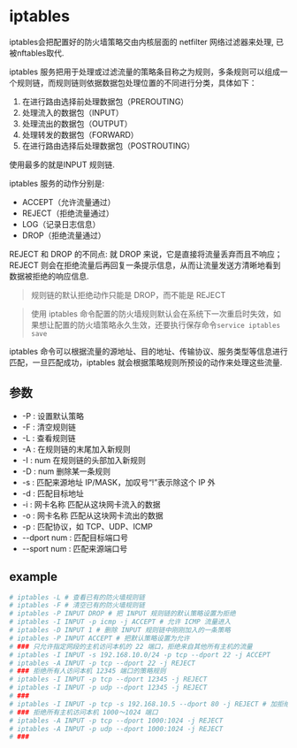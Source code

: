 # iptables
iptables会把配置好的防火墙策略交由内核层面的 netfilter 网络过滤器来处理, 已被nftables取代.

iptables 服务把用于处理或过滤流量的策略条目称之为规则，多条规则可以组成一个规则链，而规则链则依据数据包处理位置的不同进行分类，具体如下：
1. 在进行路由选择前处理数据包（PREROUTING）
1. 处理流入的数据包（INPUT）
1. 处理流出的数据包（OUTPUT）
1. 处理转发的数据包（FORWARD）
1. 在进行路由选择后处理数据包（POSTROUTING）

使用最多的就是INPUT 规则链.

iptables 服务的动作分别是:
- ACCEPT（允许流量通过）
- REJECT（拒绝流量通过）
- LOG（记录日志信息）
- DROP（拒绝流量通过）

REJECT 和 DROP 的不同点: 就 DROP 来说，它是直接将流量丢弃而且不响应；REJECT 则会在拒绝流量后再回复一条提示信息，从而让流量发送方清晰地看到数据被拒绝的响应信息.

> 规则链的默认拒绝动作只能是 DROP，而不能是 REJECT

> 使用 iptables 命令配置的防火墙规则默认会在系统下一次重启时失效，如果想让配置的防火墙策略永久生效，还要执行保存命令`service iptables save`

iptables 命令可以根据流量的源地址、目的地址、传输协议、服务类型等信息进行匹配，一旦匹配成功，iptables 就会根据策略规则所预设的动作来处理这些流量.

## 参数
- -P : 设置默认策略
- -F : 清空规则链
- -L : 查看规则链
- -A : 在规则链的末尾加入新规则
- -I : num 在规则链的头部加入新规则
- -D : num 删除某一条规则
- -s : 匹配来源地址 IP/MASK，加叹号“!”表示除这个 IP 外
- -d : 匹配目标地址
- -i : 网卡名称 匹配从这块网卡流入的数据
- -o : 网卡名称 匹配从这块网卡流出的数据
- -p : 匹配协议，如 TCP、UDP、ICMP 
- --dport num : 匹配目标端口号
- --sport num : 匹配来源端口号

## example
```bash
# iptables -L # 查看已有的防火墙规则链
# iptables -F # 清空已有的防火墙规则链
# iptables -P INPUT DROP # 把 INPUT 规则链的默认策略设置为拒绝
# iptables -I INPUT -p icmp -j ACCEPT # 允许 ICMP 流量进入
# iptables -D INPUT 1 # 删除 INPUT 规则链中刚刚加入的一条策略
# iptables -P INPUT ACCEPT # 把默认策略设置为允许
# ### 只允许指定网段的主机访问本机的 22 端口，拒绝来自其他所有主机的流量
# iptables -I INPUT -s 192.168.10.0/24 -p tcp --dport 22 -j ACCEPT 
# iptables -A INPUT -p tcp --dport 22 -j REJECT
# ### 拒绝所有人访问本机 12345 端口的策略规则
# iptables -I INPUT -p tcp --dport 12345 -j REJECT
# iptables -I INPUT -p udp --dport 12345 -j REJECT
# ###
# iptables -I INPUT -p tcp -s 192.168.10.5 --dport 80 -j REJECT # 加拒绝 192.168.10.5 主机访问本机 80 端口（Web 服务）
# ### 拒绝所有主机访问本机 1000～1024 端口
# iptables -A INPUT -p tcp --dport 1000:1024 -j REJECT 
# iptables -A INPUT -p udp --dport 1000:1024 -j REJECT
# ### 
```